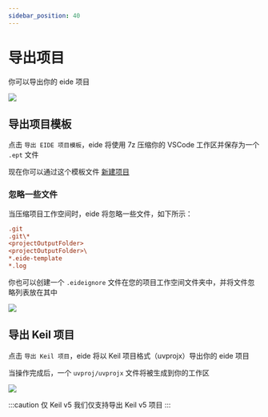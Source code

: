 ```yaml
---
sidebar_position: 40
---
```


# 导出项目

你可以导出你的 eide 项目

![](/img/prj_export_btns.png)

## 导出项目模板

点击 `导出 EIDE 项目模板`，eide 将使用 7z 压缩你的 VSCode 工作区并保存为一个 `.ept` 文件

现在你可以通过这个模板文件 [新建项目](../getting-started/new_prj)

### 忽略一些文件

当压缩项目工作空间时，eide 将忽略一些文件，如下所示：

```ini
.git
.git\*
<projectOutputFolder>
<projectOutputFolder>\
*.eide-template
*.log
```

你也可以创建一个 `.eideignore` 文件在您的项目工作空间文件夹中，并将文件忽略列表放在其中

![](/img/export_ignore_file.png)

## 导出 Keil 项目

点击 `导出 Keil 项目`，eide 将以 Keil 项目格式（uvprojx）导出你的 eide 项目

当操作完成后，一个 `uvproj/uvprojx` 文件将被生成到你的工作区

![](/img/export_keil_prj_file.png)

:::caution 仅 Keil v5
我们仅支持导出 Keil v5 项目
:::
